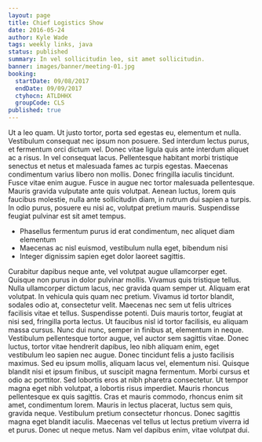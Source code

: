```yaml
---
layout: page
title: Chief Logistics Show
date: 2016-05-24
author: Kyle Wade
tags: weekly links, java
status: published
summary: In vel sollicitudin leo, sit amet sollicitudin.
banner: images/banner/meeting-01.jpg
booking:
  startDate: 09/08/2017
  endDate: 09/09/2017
  ctyhocn: ATLDHHX
  groupCode: CLS
published: true
---
```

Ut a leo quam. Ut justo tortor, porta sed egestas eu, elementum et nulla. Vestibulum consequat nec ipsum non posuere. Sed interdum lectus purus, et fermentum orci dictum vel. Donec vitae ligula quis ante interdum aliquet ac a risus. In vel consequat lacus. Pellentesque habitant morbi tristique senectus et netus et malesuada fames ac turpis egestas. Maecenas condimentum varius libero non mollis. Donec fringilla iaculis tincidunt. Fusce vitae enim augue. Fusce in augue nec tortor malesuada pellentesque. Mauris gravida vulputate ante quis volutpat. Aenean luctus, lorem quis faucibus molestie, nulla ante sollicitudin diam, in rutrum dui sapien a turpis. In odio purus, posuere eu nisi ac, volutpat pretium mauris. Suspendisse feugiat pulvinar est sit amet tempus.

* Phasellus fermentum purus id erat condimentum, nec aliquet diam elementum
* Maecenas ac nisl euismod, vestibulum nulla eget, bibendum nisi
* Integer dignissim sapien eget dolor laoreet sagittis.

Curabitur dapibus neque ante, vel volutpat augue ullamcorper eget. Quisque non purus in dolor pulvinar mollis. Vivamus quis tristique tellus. Nulla ullamcorper dictum lacus, nec gravida quam semper ut. Aliquam erat volutpat. In vehicula quis quam nec pretium. Vivamus id tortor blandit, sodales odio at, consectetur velit. Maecenas nec sem ut felis ultrices facilisis vitae et tellus. Suspendisse potenti. Duis mauris tortor, feugiat at nisi sed, fringilla porta lectus. Ut faucibus nisl id tortor facilisis, eu aliquam massa cursus. Nunc dui nunc, semper in finibus at, elementum in neque. Vestibulum pellentesque tortor augue, vel auctor sem sagittis vitae.
Donec luctus, tortor vitae hendrerit dapibus, leo nibh aliquam enim, eget vestibulum leo sapien nec augue. Donec tincidunt felis a justo facilisis maximus. Sed eu ipsum mollis, aliquam lacus vel, elementum nisi. Quisque blandit nisi et ipsum finibus, ut suscipit magna fermentum. Morbi cursus et odio ac porttitor. Sed lobortis eros at nibh pharetra consectetur. Ut tempor magna eget nibh volutpat, a lobortis risus imperdiet. Mauris rhoncus pellentesque ex quis sagittis. Cras et mauris commodo, rhoncus enim sit amet, condimentum lorem. Mauris in lectus placerat, luctus sem quis, gravida neque. Vestibulum pretium consectetur rhoncus. Donec sagittis magna eget blandit iaculis. Maecenas vel tellus ut lectus pretium viverra id et purus. Donec ut neque metus. Nam vel dapibus enim, vitae volutpat dui.
